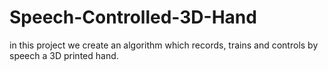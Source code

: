 # Speech-Controlled-3D-Hand
in this project we create an algorithm which records, trains and controls by speech a 3D printed hand.
